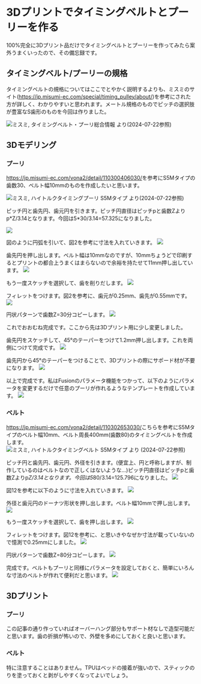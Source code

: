 # 3Dプリントでタイミングベルトとプーリーを作る


100%完全に3Dプリント品だけでタイミングベルトとプーリーを作ってみたら案外うまくいったので、その備忘録です。


## タイミングベルト/プーリーの規格

タイミングベルトの規格についてはここでとやかく説明するよりも、ミスミのサイト(<https://jp.misumi-ec.com/special/timing_pulley/about/>)を参考にされた方が詳しく、わかりやすいと思われます。メートル規格のものでピッチの選択肢が豊富なS歯形のものを今回は作りました。

![ミスミ, タイミングベルト・プーリ総合情報  より(2024-07-22参照)](./misumi-belt-table.png)

## 3Dモデリング

### プーリ

<https://jp.misumi-ec.com/vona2/detail/110300406030/>を参考にS5Mタイプの歯数30、ベルト幅10mmのものを作成したいと思います。

![ミスミ, ハイトルクタイミングプーリ S5Mタイプ より(2024-07-22参照)](./misumi-S5M-pulley.png)

ピッチ円と歯先円、歯元円を引きます。ピッチ円直径はピッチpと歯数Zよりp\*Z/3.14となります。今回は5\*30/3.14=57.325になりました。

![](./p001.png)

図のように円弧を引いて、図2を参考に寸法を入れていきます。
![](./p002.png)

歯先円を押し出します。ベルト幅は10mmなのですが、10mmちょうどで印刷するとプリントの都合上うまくはまらないので余裕を持たせて11mm押し出しています。
![](./p003.png)

もう一度スケッチを選択して、歯を削りだします。
![](./p004.png)

フィレットをつけます。図2を参考に、歯元が0.25mm、歯先が0.55mmです。
![](./p005.png)

円状パターンで歯数Z=30分コピーします。
![](./p006.png)

これでおおむね完成です。ここから先は3Dプリント用に少し変更しました。

歯先円をスケッチして、45°のテーパーをつけて1.2mm押し出します。これを両側につけて完成です。
![](./p007.png)

歯先円から45°のテーパーをつけることで、3Dプリントの際にサポード材が不要になります。
![](./p008.png)

以上で完成です。私はFusionのパラメータ機能をつかって、以下のようにパラメータを変更するだけで任意のプーリが作れるようなテンプレートを作成しています。
![](./p009.png)


### ベルト

<https://jp.misumi-ec.com/vona2/detail/110302653030/>こちらを参考にS5Mタイプのベルト幅10mm、ベルト周長400mm(歯数80)のタイミングベルトを作成します。
![ミスミ, ハイトルクタイミングベルト S5Mタイプ より (2024-07-22参照)](./misumi-S5M-belt.png)

ピッチ円と歯先円、歯元円、外径を引きます。(便宜上、円と呼称しますが、制作しているのはベルトなので正しくはないような…)ピッチ円直径はピッチpと歯数Zよりp*Z/3.14となります。今回は5*80/3.14=125.796になりました。
![](./b001.png)

図12を参考に以下のように寸法を入れていきます。
![](./b002.png)

外径と歯元円のドーナツ形状を押し出します。ベルト幅10mmで押し出します。
![](./b003.png)

もう一度スケッチを選択して、歯を押し出します。
![](./b004.png)

フィレットをつけます。図12を参考に、と思いきやなぜか寸法が載っていないので憶測で0.25mmにしました。
![](./b005.png)

円状パターンで歯数Z=80分コピーします。 
![](./b006.png)

完成です。ベルトもプーリと同様にパラメータを設定しておくと、簡単にいろんな寸法のベルトが作れて便利だと思います。
![](./b007.png)


## 3Dプリント
### プーリ

この記事の通り作っていればオーバーハング部分もサポート材なしで造型可能だと思います。歯の折損が怖いので、外壁を多めにしておくと良いと思います。

### ベルト

特に注意することはありません。TPUはベッドの接着が強いので、スティックのりを塗っておくと剥がしやすくなってよいでしょう。

